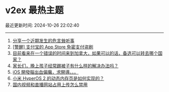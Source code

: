 # v2ex 最热主题

最近更新时间: 2024-10-26 22:02:40

--- 
1. [分享一个近期发生的危言耸听事](https://www.v2ex.com/t/1083781) 
2. [[警醒] 支付宝的 App Store 免密支付盗刷](https://www.v2ex.com/t/1083796) 
3. [目前看来在一个错误的时间来到加拿大，如果可以的话，备选可以转去哪个国家？](https://www.v2ex.com/t/1083809) 
4. [家长们，晚上孩子经常踢被子有什么样的解决办法吗？](https://www.v2ex.com/t/1083815) 
5. [iOS 開發腦出血偏癱，求開導。。。](https://www.v2ex.com/t/1083851) 
6. [小米 HyperOS 2 的动态内存页是如何实现的？](https://www.v2ex.com/t/1083766) 
7. [国内视频和直播网站占用上传怎么禁用](https://www.v2ex.com/t/1083778) 
